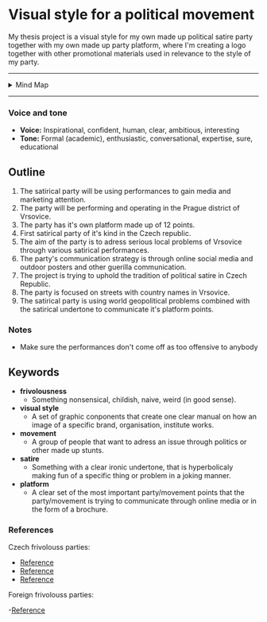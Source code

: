 # Visual style for a political movement 

My thesis project is a visual style for my own made up political satire party together with my own made up party platform, where I'm creating a logo together with other promotional materials used in relevance to the style of my party. 

---

<details>
  <summary>Mind Map</summary>

![](/img/thesis-mind-map.jpg)
</details>

---

### Voice and tone

- **Voice:** Inspirational, confident, human, clear, ambitious, interesting 
- **Tone:** Formal (academic), enthusiastic, conversational, expertise, sure, educational 

## Outline

1. The satirical party will be using performances to gain media and marketing attention.
2. The party will be performing and operating in the Prague district of Vrsovice.
3. The party has it's own platform made up of 12 points.
4. First satirical party of it's kind in the Czech republic.
5. The aim of the party is to adress serious local problems of Vrsovice through various satirical performances.
6. The party's communication strategy is through online social media and outdoor posters and other guerilla communication.
7. The project is trying to uphold the tradition of political satire in Czech Republic. 
8. The party is focused on streets with country names in Vrsovice.
9. The satirical party is using world geopolitical problems combined with the satirical undertone to communicate it's platform points. 

### Notes 

- Make sure the performances don't come off as too offensive to anybody

## Keywords

- **frivolousness**
  - Something nonsensical, childish, naive, weird (in good sense).
- **visual style**
  - A set of graphic conponents that create one clear manual on how an image of a specific brand, organisation, institute works.
- **movement**
  - A group of people that want to adress an issue through politics or other made up stunts.
- **satire**
  - Something with a clear ironic undertone, that is hyperbolicaly making fun of a specific thing or problem in a joking manner.
- **platform**
  - A clear set of the most important party/movement points that the party/movement is trying to communicate through online media or in the form of a brochure.

### References

Czech frivolouss parties: 

- [Reference](https://https://vytrollime-europarlament.eu/)
- [Reference](http://https://www.balbinka.cz/)
- [Reference](http://http://www.hnuti-nevim.cz/)

Foreign frivolouss parties:

-[Reference](https://https://www.partyrhino.ca/en/)




